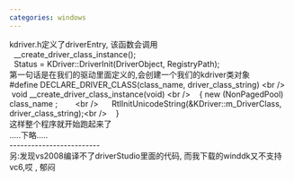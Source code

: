 ```yaml
---
categories: windows
---
```

kdriver.h定义了driverEntry, 该函数会调用<br />&nbsp; __create_driver_class_instance();<br />&nbsp; Status = KDriver::DriverInit(DriverObject, RegistryPath);<br />第一句话是在我们的驱动里面定义的,会创建一个我们的kdriver类对象<br />#define DECLARE_DRIVER_CLASS(class_name, driver_class_string) \<br />&nbsp;&nbsp; &nbsp;void __create_driver_class_instance(void) \<br />&nbsp;&nbsp; &nbsp;{ new (NonPagedPool) class_name ;&nbsp;&nbsp; &nbsp;&nbsp;&nbsp; &nbsp;\<br />&nbsp;&nbsp; &nbsp;&nbsp; RtlInitUnicodeString(&amp;KDriver::m_DriverClass, driver_class_string);\<br />&nbsp;&nbsp;&nbsp; }<br />这样整个程序就开始跑起来了<br />.....下略.....<br /> -------------------------<br />另:发现vs2008编译不了driverStudio里面的代码, 而我下载的winddk又不支持vc6,哎 , 郁闷